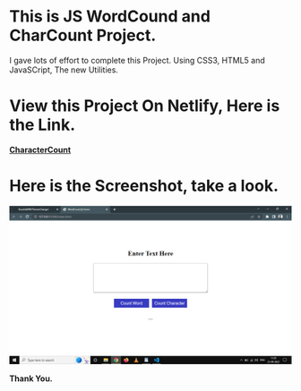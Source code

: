 # This is JS WordCound and CharCount Project.

I gave lots of effort to complete this Project. Using CSS3, HTML5 and JavaSCript, The new Utilities.

# View this Project On Netlify, Here is the Link.

**[CharacterCount](https://kcharcount.netlify.app/)**

# Here is the Screenshot, take a look.

![Project-docs](overview.png)

**Thank You.**
